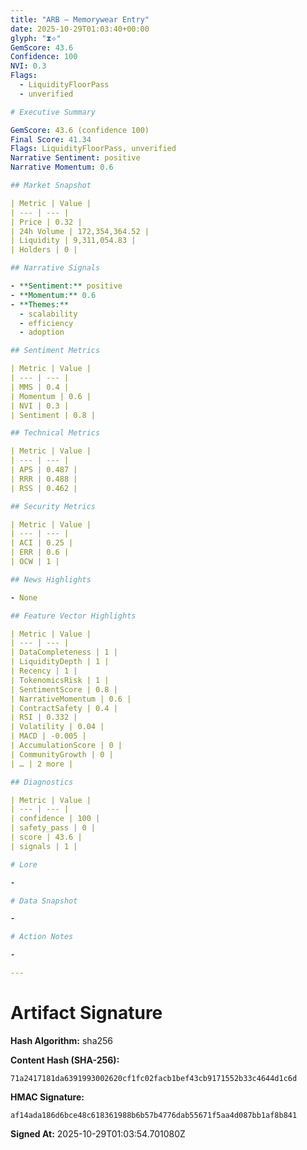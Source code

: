 ```yaml
---
title: "ARB — Memorywear Entry"
date: 2025-10-29T01:03:40+00:00
glyph: "⧗⟡"
GemScore: 43.6
Confidence: 100
NVI: 0.3
Flags:
  - LiquidityFloorPass
  - unverified

# Executive Summary

GemScore: 43.6 (confidence 100)
Final Score: 41.34
Flags: LiquidityFloorPass, unverified
Narrative Sentiment: positive
Narrative Momentum: 0.6

## Market Snapshot

| Metric | Value |
| --- | --- |
| Price | 0.32 |
| 24h Volume | 172,354,364.52 |
| Liquidity | 9,311,054.83 |
| Holders | 0 |

## Narrative Signals

- **Sentiment:** positive
- **Momentum:** 0.6
- **Themes:**
  - scalability
  - efficiency
  - adoption

## Sentiment Metrics

| Metric | Value |
| --- | --- |
| MMS | 0.4 |
| Momentum | 0.6 |
| NVI | 0.3 |
| Sentiment | 0.8 |

## Technical Metrics

| Metric | Value |
| --- | --- |
| APS | 0.487 |
| RRR | 0.488 |
| RSS | 0.462 |

## Security Metrics

| Metric | Value |
| --- | --- |
| ACI | 0.25 |
| ERR | 0.6 |
| OCW | 1 |

## News Highlights

- None

## Feature Vector Highlights

| Metric | Value |
| --- | --- |
| DataCompleteness | 1 |
| LiquidityDepth | 1 |
| Recency | 1 |
| TokenomicsRisk | 1 |
| SentimentScore | 0.8 |
| NarrativeMomentum | 0.6 |
| ContractSafety | 0.4 |
| RSI | 0.332 |
| Volatility | 0.04 |
| MACD | -0.005 |
| AccumulationScore | 0 |
| CommunityGrowth | 0 |
| … | 2 more |

## Diagnostics

| Metric | Value |
| --- | --- |
| confidence | 100 |
| safety_pass | 0 |
| score | 43.6 |
| signals | 1 |

# Lore

-

# Data Snapshot

-

# Action Notes

-

---
```


# Artifact Signature

**Hash Algorithm:** sha256

**Content Hash (SHA-256):**
```
71a2417181da6391993002620cf1fc02facb1bef43cb9171552b33c4644d1c6d
```

**HMAC Signature:**
```
af14ada186d6bce48c618361988b6b57b4776dab55671f5aa4d087bb1af8b841
```

**Signed At:** 2025-10-29T01:03:54.701080Z
